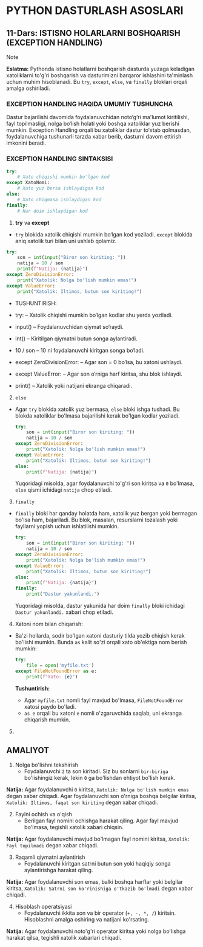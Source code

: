 # PYTHON DASTURLASH ASOSLARI

## 11-Dars: ISTISNO HOLARLARNI BOSHQARISH (EXCEPTION HANDLING)

> [!NOTE]
> **Eslatma:** Pythonda istisno holatlarni boshqarish dasturda yuzaga keladigan xatoliklarni to'g'ri boshqarish va dasturimizni barqaror ishlashini ta'minlash uchun muhim hisoblanadi. Bu `try`, `except`, `else`, va `finally` bloklari orqali amalga oshiriladi.

### EXCEPTION HANDLING HAQIDA UMUMIY TUSHUNCHA
Dastur bajarilishi davomida foydalanuvchidan noto‘g‘ri ma'lumot kiritilishi, fayl topilmasligi, nolga bo‘lish holati yoki boshqa xatoliklar yuz berishi mumkin. Exception Handling orqali bu xatoliklar dastur to‘xtab qolmasdan, foydalanuvchiga tushunarli tarzda xabar berib, dasturni davom ettirish imkonini beradi.

### EXCEPTION HANDLING SINTAKSISI

```python
try:
    # Xato chiqishi mumkin bo'lgan kod
except XatoNomi:
    # Xato yuz bersa ishlaydigan kod
else:
    # Xato chiqmasa ishlaydigan kod
finally:
    # Har doim ishlaydigan kod
```

1. **try** va **except**
- `try` blokida xatolik chiqishi mumkin bo‘lgan kod yoziladi. `except` blokida aniq xatolik turi bilan uni ushlab qolamiz.
    
```python
try:
    son = int(input("Biror son kiriting: "))
    natija = 10 / son
    print(f"Natija: {natija}")
except ZeroDivisionError:
    print("Xatolik: Nolga bo'lish mumkin emas!")
except ValueError:
    print("Xatolik: Iltimos, butun son kiriting!")
```

- TUSHUNTIRISH:

- try: – Xatolik chiqishi mumkin bo‘lgan kodlar shu yerda yoziladi.

- input() – Foydalanuvchidan qiymat so‘raydi.

- int() – Kiritilgan qiymatni butun songa aylantiradi.

- 10 / son – 10 ni foydalanuvchi kiritgan songa bo‘ladi.

- except ZeroDivisionError: – Agar son = 0 bo‘lsa, bu xatoni ushlaydi.

- except ValueError: – Agar son o‘rniga harf kiritsa, shu blok ishlaydi.

- print() – Xatolik yoki natijani ekranga chiqaradi.



2. `else`
- Agar `try` blokida xatolik yuz bermasa, `else` bloki ishga tushadi. Bu blokda xatoliklar bo'lmasa bajarilishi kerak bo'lgan kodlar yoziladi.
    ```python
    try:
        son = int(input("Biror son kiriting: "))
        natija = 10 / son
    except ZeroDivisionError:
        print("Xatolik: Nolga bo'lish mumkin emas!")
    except ValueError:
        print("Xatolik: Iltimos, butun son kiriting!")
    else:
        print(f"Natija: {natija}")
    ```
    Yuqoridagi misolda, agar foydalanuvchi to'g'ri son kiritsa va `0` bo'lmasa, `else` qismi ichidagi `natija` chop etiladi.
3. `finally`
- `finally` bloki har qanday holatda ham, xatolik yuz bergan yoki bermagan bo'lsa ham, bajariladi. Bu blok, masalan, resurslarni tozalash yoki fayllarni yopish uchun ishlatilishi mumkin.
    ```python
    try:
        son = int(input("Biror son kiriting: "))
        natija = 10 / son
    except ZeroDivisionError:
        print("Xatolik: Nolga bo'lish mumkin emas!")
    except ValueError:
        print("Xatolik: Iltimos, butun son kiriting!")
    else:
        print(f"Natija: {natija}")
    finally:
        print("Dastur yakunlandi.")
    ```
    Yuqoridagi misolda, dastur yakunida har doim `finally` bloki ichidagi `Dastur yakunlandi.` xabari chop etiladi.

4. Xatoni nom bilan chiqarish:
- Ba'zi hollarda, sodir bo'lgan xatoni dasturiy tilda yozib chiqish kerak bo'lishi mumkin. Bunda `as` kalit so'zi orqali xato ob'ektiga nom berish mumkin:

    ```py
    try:
        file = open('myfile.txt')
    except FileNotFoundError as e:
        print(f"Xato: {e}")
    ```
    **Tushuntirish:**
    - Agar `myfile.txt` nomli fayl mavjud bo'lmasa, `FileNotFoundError` xatosi paydo bo'ladi.
    - `as e` orqali bu xatoni `e` nomli o'zgaruvchida saqlab, uni ekranga chiqarish mumkin.

5. 

## AMALIYOT
1. Nolga bo'lishni tekshirish
    - Foydalanuvchi `2` ta son kiritadi. Siz bu sonlarni `bir-biriga` bo'lishingiz kerak, lekin `0` ga bo'lishdan ehtiyot bo'lish kerak.

**Natija:** Agar foydalanuvchi `0` kiritsa, `Xatolik: Nolga bo'lish mumkin emas` degan xabar chiqadi. Agar foydalanuvchi son o'rniga boshqa belgilar kiritsa, `Xatolik: Iltimos, faqat son kiriting` degan xabar chiqadi.

2. Faylni ochish va o'qish
    - Berilgan fayl nomini ochishga harakat qiling. Agar fayl mavjud bo'lmasa, tegishli xatolik xabari chiqsin.

**Natija:** Agar foydalanuvchi mavjud bo'lmagan fayl nomini kiritsa, `Xatolik: Fayl topilmadi` degan xabar chiqadi.

3. Raqamli qiymatni aylantirish
    - Foydalanuvchi kiritgan satrni butun son yoki haqiqiy songa aylantirishga harakat qiling.

**Natija:** Agar foydalanuvchi son emas, balki boshqa harflar yoki belgilar kiritsa, `Xatolik: Satrni son ko'rinishiga o'tkazib bo'lmadi` degan xabar chiqadi.

4. Hisoblash operatsiyasi
    - Foydalanuvchi ikkita son va bir operator (`+, -, *, /`) kiritsin. Hisoblashni amalga oshiring va natijani ko'rsating.

**Natija:** Agar foydalanuvchi noto'g'ri operator kiritsa yoki nolga bo'lishga harakat qilsa, tegishli xatolik xabarlari chiqadi.